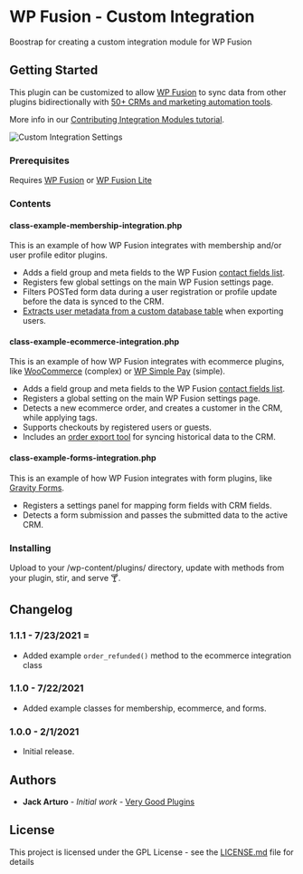 # WP Fusion - Custom Integration

Boostrap for creating a custom integration module for WP Fusion

## Getting Started

This plugin can be customized to allow [WP Fusion](https://wpfusion.com/) to sync data from other plugins bidirectionally with [50+ CRMs and marketing automation tools]((https://wpfusion.com/documentation/faq/crm-compatibility-table/)).

More info in our [Contributing Integration Modules tutorial](https://wpfusion.com/documentation/advanced-developer-tutorials/contributing-integration-modules/).

![Custom Integration Settings](https://wpfusion.com/wp-content/uploads/2021/07/custom-integration-settings-panel.jpg)

### Prerequisites

Requires [WP Fusion](https://wpfusion.com/) or [WP Fusion Lite](https://wordpress.org/plugins/wp-fusion-lite/)

### Contents

#### class-example-membership-integration.php ####

This is an example of how WP Fusion integrates with membership and/or user profile editor plugins.

* Adds a field group and meta fields to the WP Fusion [contact fields list](https://wpfusion.com/documentation/getting-started/syncing-contact-fields/).
* Registers few global settings on the main WP Fusion settings page.
* Filters POSTed form data during a user registration or profile update before the data is synced to the CRM.
* [Extracts user metadata from a custom database table](https://wpfusion.com/documentation/advanced-developer-tutorials/detecting-and-syncing-additional-fields/) when exporting users.

#### class-example-ecommerce-integration.php ####

This is an example of how WP Fusion integrates with ecommerce plugins, like [WooCommerce](https://wpfusion.com/documentation/ecommerce/woocommerce/) (complex) or [WP Simple Pay](https://wpfusion.com/documentation/ecommerce/wp-simple-pay/) (simple).

* Adds a field group and meta fields to the WP Fusion [contact fields list](https://wpfusion.com/documentation/getting-started/syncing-contact-fields/).
* Registers a global setting on the main WP Fusion settings page.
* Detects a new ecommerce order, and creates a customer in the CRM, while applying tags.
* Supports checkouts by registered users or guests.
* Includes an [order export tool](https://wpfusion.com/documentation/advanced-developer-tutorials/registering-custom-batch-operations/) for syncing historical data to the CRM.

#### class-example-forms-integration.php ####

This is an example of how WP Fusion integrates with form plugins, like [Gravity Forms](https://wpfusion.com/documentation/lead-generation/gravity-forms/).

* Registers a settings panel for mapping form fields with CRM fields.
* Detects a form submission and passes the submitted data to the active CRM.


### Installing

Upload to your /wp-content/plugins/ directory, update with methods from your plugin, stir, and serve 🍸.

## Changelog

### 1.1.1 - 7/23/2021 =
* Added example `order_refunded()` method to the ecommerce integration class

### 1.1.0 - 7/22/2021
* Added example classes for membership, ecommerce, and forms.

### 1.0.0 - 2/1/2021
* Initial release.

## Authors

* **Jack Arturo** - *Initial work* - [Very Good Plugins](https://github.com/verygoodplugins)

## License

This project is licensed under the GPL License - see the [LICENSE.md](LICENSE.md) file for details